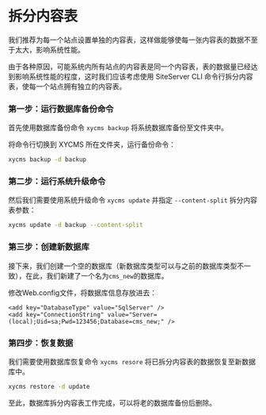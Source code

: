 # 拆分内容表

我们推荐为每一个站点设置单独的内容表，这样做能够使每一张内容表的数据不至于太大，影响系统性能。

由于各种原因，可能系统内所有站点的内容表是同一个内容表，表的数据量已经达到影响系统性能的程度，这时我们应该考虑使用 SiteServer CLI 命令行拆分内容表，使每一个站点拥有独立的内容表。

### 第一步：运行数据库备份命令

首先使用数据库备份命令 `xycms backup` 将系统数据库备份至文件夹中。

将命令行切换到 XYCMS 所在文件夹，运行备份命令：

```sh
xycms backup -d backup
```

### 第二步：运行系统升级命令

然后我们需要使用系统升级命令 `xycms update` 并指定 `--content-split` 拆分内容表参数：

```sh
xycms update -d backup --content-split
```

### 第三步：创建新数据库

接下来，我们创建一个空的数据库（新数据库类型可以与之前的数据库类型不一致），在此，我们新建了一个名为`cms_new`的数据库。

修改Web.config文件，将数据库信息存放进去：

```
<add key="DatabaseType" value="SqlServer" />
<add key="ConnectionString" value="Server=(local);Uid=sa;Pwd=123456;Database=cms_new;" />
```

### 第四步：恢复数据

我们需要使用数据库恢复命令 `xycms resore` 将已拆分内容表的数据恢复至新数据库中。

```sh
xycms restore -d update
```

至此，数据库拆分内容表工作完成，可以将老的数据库备份后删除。